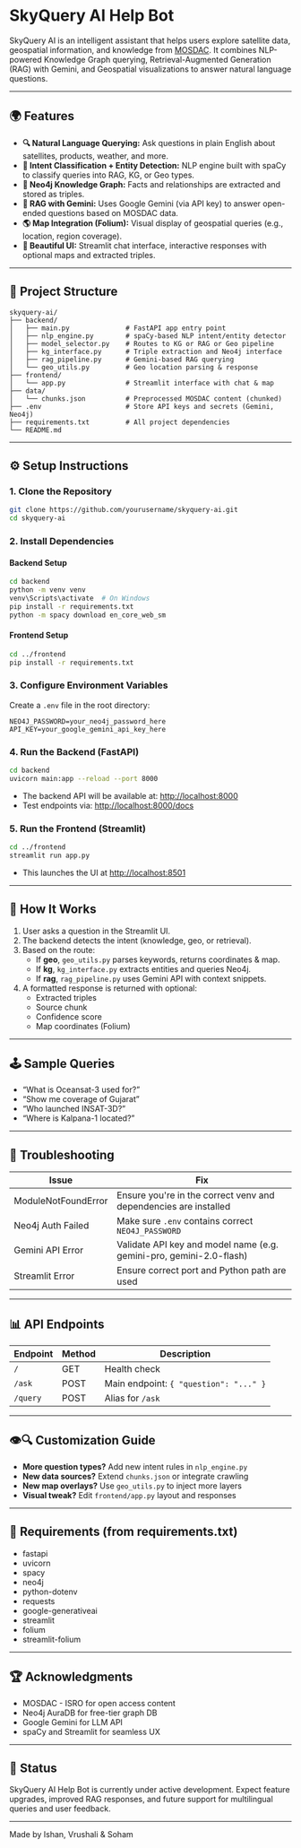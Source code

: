 # SkyQuery AI Help Bot

SkyQuery AI is an intelligent assistant that helps users explore satellite data, geospatial information, and knowledge from [MOSDAC](https://www.mosdac.gov.in). It combines NLP-powered Knowledge Graph querying, Retrieval-Augmented Generation (RAG) with Gemini, and Geospatial visualizations to answer natural language questions.

---

## 🌍 Features

- **🔍 Natural Language Querying:** Ask questions in plain English about satellites, products, weather, and more.
- **🧬 Intent Classification + Entity Detection:** NLP engine built with spaCy to classify queries into RAG, KG, or Geo types.
- **🔗 Neo4j Knowledge Graph:** Facts and relationships are extracted and stored as triples.
- **🔮 RAG with Gemini:** Uses Google Gemini (via API key) to answer open-ended questions based on MOSDAC data.
- **🌎 Map Integration (Folium):** Visual display of geospatial queries (e.g., location, region coverage).
- **🎨 Beautiful UI:** Streamlit chat interface, interactive responses with optional maps and extracted triples.

---

## 📁 Project Structure

```
skyquery-ai/
├── backend/
│   ├── main.py              # FastAPI app entry point
│   ├── nlp_engine.py        # spaCy-based NLP intent/entity detector
│   ├── model_selector.py    # Routes to KG or RAG or Geo pipeline
│   ├── kg_interface.py      # Triple extraction and Neo4j interface
│   ├── rag_pipeline.py      # Gemini-based RAG querying
│   └── geo_utils.py         # Geo location parsing & response
├── frontend/
│   └── app.py               # Streamlit interface with chat & map
├── data/
│   └── chunks.json          # Preprocessed MOSDAC content (chunked)
├── .env                     # Store API keys and secrets (Gemini, Neo4j)
├── requirements.txt         # All project dependencies
└── README.md
```

---

## ⚙️ Setup Instructions

### 1. Clone the Repository

```bash
git clone https://github.com/yourusername/skyquery-ai.git
cd skyquery-ai
```

### 2. Install Dependencies

#### Backend Setup

```bash
cd backend
python -m venv venv
venv\Scripts\activate  # On Windows
pip install -r requirements.txt
python -m spacy download en_core_web_sm
```

#### Frontend Setup

```bash
cd ../frontend
pip install -r requirements.txt
```

### 3. Configure Environment Variables

Create a `.env` file in the root directory:

```
NEO4J_PASSWORD=your_neo4j_password_here
API_KEY=your_google_gemini_api_key_here
```

### 4. Run the Backend (FastAPI)

```bash
cd backend
uvicorn main:app --reload --port 8000
```

- The backend API will be available at: [http://localhost:8000](http://localhost:8000)
- Test endpoints via: [http://localhost:8000/docs](http://localhost:8000/docs)

### 5. Run the Frontend (Streamlit)

```bash
cd ../frontend
streamlit run app.py
```

- This launches the UI at [http://localhost:8501](http://localhost:8501)

---

## 🔢 How It Works

1. User asks a question in the Streamlit UI.
2. The backend detects the intent (knowledge, geo, or retrieval).
3. Based on the route:
    - If **geo**, `geo_utils.py` parses keywords, returns coordinates & map.
    - If **kg**, `kg_interface.py` extracts entities and queries Neo4j.
    - If **rag**, `rag_pipeline.py` uses Gemini API with context snippets.
4. A formatted response is returned with optional:
    - Extracted triples
    - Source chunk
    - Confidence score
    - Map coordinates (Folium)

---

## 🕹️ Sample Queries

- “What is Oceansat-3 used for?”
- “Show me coverage of Gujarat”
- “Who launched INSAT-3D?”
- “Where is Kalpana-1 located?”

---

## 🚫 Troubleshooting

| Issue                  | Fix                                                        |
|------------------------|------------------------------------------------------------|
| ModuleNotFoundError    | Ensure you're in the correct venv and dependencies are installed |
| Neo4j Auth Failed      | Make sure `.env` contains correct `NEO4J_PASSWORD`         |
| Gemini API Error       | Validate API key and model name (e.g. gemini-pro, gemini-2.0-flash) |
| Streamlit Error        | Ensure correct port and Python path are used               |

---

## 📊 API Endpoints

| Endpoint | Method | Description                       |
|----------|--------|-----------------------------------|
| `/`      | GET    | Health check                      |
| `/ask`   | POST   | Main endpoint: `{ "question": "..." }` |
| `/query` | POST   | Alias for `/ask`                  |

---

## 👁‍🔍 Customization Guide

- **More question types?** Add new intent rules in `nlp_engine.py`
- **New data sources?** Extend `chunks.json` or integrate crawling
- **New map overlays?** Use `geo_utils.py` to inject more layers
- **Visual tweak?** Edit `frontend/app.py` layout and responses

---

## 📄 Requirements (from requirements.txt)

- fastapi
- uvicorn
- spacy
- neo4j
- python-dotenv
- requests
- google-generativeai
- streamlit
- folium
- streamlit-folium

---

## 🏆 Acknowledgments

- MOSDAC - ISRO for open access content
- Neo4j AuraDB for free-tier graph DB
- Google Gemini for LLM API
- spaCy and Streamlit for seamless UX

---

## 🚀 Status

SkyQuery AI Help Bot is currently under active development. Expect feature upgrades, improved RAG responses, and future support for multilingual queries and user feedback.

---

Made by Ishan, Vrushali & Soham